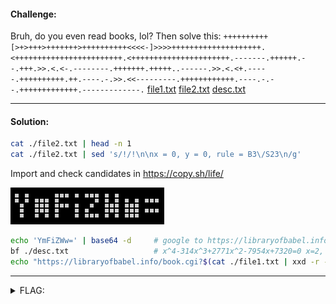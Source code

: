 #### Challenge:

Bruh, do you even read books, lol? Then solve this: `++++++++++[>+>+++>+++++++>++++++++++<<<<-]>>>>++++++++++++++++++++.<++++++++++++++++++++++++.<++++++++++++++++++++++.-------.++++++.--.+++.>>.<.<-.--------.+++++++.+++++..------.>>.<.<+.-----.++++++++++.++.----.-.>>.<<---------.++++++++++++.----.-.--.+++++++++++++.-------------.` [file1.txt](./file1.txt ':ignore') [file2.txt](./file2.txt ':ignore') [desc.txt](./desc.txt ':ignore')

---

#### Solution:

```bash
cat ./file2.txt | head -n 1
cat ./file2.txt | sed 's/!/!\n\nx = 0, y = 0, rule = B3\/S23\n/g'
```

Import and check candidates in https://copy.sh/life/

![life.png](./life.png ':ignore')

```bash
echo 'YmFiZWw=' | base64 -d     # google to https://libraryofbabel.info
bf ./desc.txt                   # x^4-314x^3+2771x^2-7954x+7320=0 x=2, x=3, x=4, x=305
echo "https://libraryofbabel.info/book.cgi?$(cat ./file1.txt | xxd -r -p)-w2-s3-v04:305"
```

---

<details><summary>FLAG:</summary>

```
d4ark{daymsonureadbooksbiglol}c0de
```

</details>